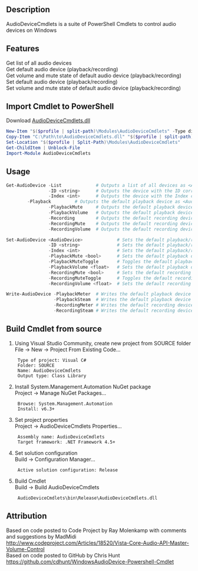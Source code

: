 ## Description
AudioDeviceCmdlets is a suite of PowerShell Cmdlets to control audio devices on Windows


## Features
Get list of all audio devices  
Get default audio device (playback/recording)  
Get volume and mute state of default audio device (playback/recording)  
Set default audio device (playback/recording)  
Set volume and mute state of default audio device (playback/recording)  


## Import Cmdlet to PowerShell
Download <a href="https://github.com/frgnca/AudioDeviceCmdlets/releases/download/v3.0.1/AudioDeviceCmdlets.dll">AudioDeviceCmdlets.dll</a>
```powershell
New-Item "$($profile | split-path)\Modules\AudioDeviceCmdlets" -Type directory -Force
Copy-Item "C:\Path\to\AudioDeviceCmdlets.dll" "$($profile | split-path)\Modules\AudioDeviceCmdlets\AudioDeviceCmdlets.dll"
Set-Location "$($profile | Split-Path)\Modules\AudioDeviceCmdlets"
Get-ChildItem | Unblock-File
Import-Module AudioDeviceCmdlets
```


## Usage
```PowerShell
Get-AudioDevice -List             # Outputs a list of all devices as <AudioDevice>
                -ID <string>      # Outputs the device with the ID corresponding to the given <string>
                -Index <int>      # Outputs the device with the Index corresponding to the given <int>
		-Playback         # Outputs the default playback device as <AudioDevice>
                -PlaybackMute     # Outputs the default playback device's mute state as <bool>
                -PlaybackVolume   # Outputs the default playback device's volume level on 100 as <float>
                -Recording        # Outputs the default recording device as <AudioDevice>
                -RecordingMute    # Outputs the default recording device's mute state as <bool>
                -RecordingVolume  # Outputs the default recording device's volume level on 100 as <float>
```
```PowerShell
Set-AudioDevice <AudioDevice>             # Sets the default playback/recording device to the given <AudioDevice>, can be piped
                -ID <string>              # Sets the default playback/recording device to the device with the ID corresponding to the given <string>
                -Index <int>              # Sets the default playback/recording device to the device with the Index corresponding to the given <int>
                -PlaybackMute <bool>      # Sets the default playback device's mute state to the given <bool>
                -PlaybackMuteToggle       # Toggles the default playback device's mute state
                -PlaybackVolume <float>   # Sets the default playback device's volume level on 100 to the given <float>
                -RecordingMute <bool>     # Sets the default recording device's mute state to the given <bool>
                -RecordingMuteToggle      # Toggles the default recording device's mute state
                -RecordingVolume <float>  # Sets the default recording device's volume level on 100 to the given <float>
```
```PowerShell
Write-AudioDevice -PlaybackMeter  # Writes the default playback device's power output on 100 as a meter
                  -PlaybackSteam  # Writes the default playback device's power output on 100 as a stream of <int>
                  -RecordingMeter # Writes the default recording device's power output on 100 as a meter
                  -RecordingSteam # Writes the default recording device's power output on 100 as a stream of <int>
```


## Build Cmdlet from source

1. Using Visual Studio Community, create new project from SOURCE folder  
    File -> New -> Project From Existing Code...
    
		Type of project: Visual C#
		Folder: SOURCE
		Name: AudioDeviceCmdlets
		Output type: Class Library

2. Install System.Management.Automation NuGet package  
    Project -> Manage NuGet Packages...

		Browse: System.Management.Automation
		Install: v6.3+

3. Set project properties  
	Project -> AudioDeviceCmdlets Properties...

		Assembly name: AudioDeviceCmdlets
		Target framework: .NET Framework 4.5+

4. Set solution configuration  
    Build -> Configuration Manager...

		Active solution configuration: Release

5. Build Cmdlet  
    Build -> Build AudioDeviceCmdlets

        AudioDeviceCmdlets\bin\Release\AudioDeviceCmdlets.dll


## Attribution

Based on code posted to Code Project by Ray Molenkamp with comments and suggestions by MadMidi  
http://www.codeproject.com/Articles/18520/Vista-Core-Audio-API-Master-Volume-Control  
Based on code posted to GitHub by Chris Hunt  
https://github.com/cdhunt/WindowsAudioDevice-Powershell-Cmdlet  
